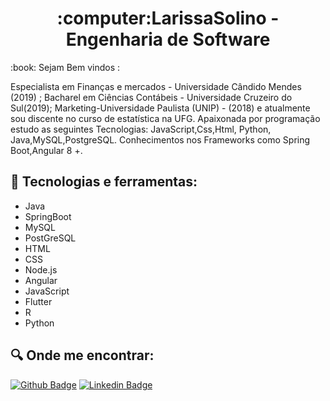 <h1 align="center">
 :computer:LarissaSolino - Engenharia de Software
</h1>
 :book: Sejam Bem vindos :
<p> 
Especialista em Finanças e mercados - Universidade Cândido Mendes (2019) ; Bacharel em Ciências Contábeis - Universidade Cruzeiro do Sul(2019); Marketing-Universidade Paulista (UNIP) - (2018) e atualmente sou discente no curso de estatística na UFG.
Apaixonada por programação estudo as seguintes Tecnologias: JavaScript,Css,Html, Python,
Java,MySQL,PostgreSQL.
Conhecimentos nos Frameworks como Spring Boot,Angular 8 +.
<p>   
    
 ## :iphone: Tecnologias e ferramentas:
 
<ul>
    <li>Java</li>
  	<li>SpringBoot</li>
  	<li>MySQL</li>
  	<li>PostGreSQL</li>
  	<li>HTML</li>
  	<li>CSS</li>
  	<li>Node.js</li>
    <li>Angular</li>
  	<li>JavaScript</li>
  	<li>Flutter</li>
    <li>R</li>
    <li>Python</li>
</ul>


 ## :mag: Onde me encontrar:
[![Github Badge](https://img.shields.io/badge/github-%23100000.svg?&style=for-the-badge&logo=github&logoColor=white&link=https://github.com/solinolarissa)](https://github.com/solinolarissa)
[![Linkedin Badge](https://img.shields.io/badge/linkedin-%230077B5.svg?&style=for-the-badge&logo=linkedin&logoColor=white&link=https://www.linkedin.com/in/larissa-solino-a977b012/)](https://www.linkedin.com/in/larissa-solino-a977b0127/)


